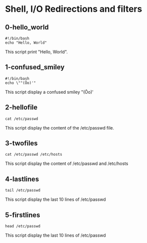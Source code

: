 # Shell, I/O Redirections and filters

## 0-hello_world

~~~
#!/bin/bash
echo "Hello, World"
~~~

This script print "Hello, World".

## 1-confused_smiley

~~~
#!/bin/bash
echo \""(Ôo)'"
~~~

This script display a confused smiley "(Ôo)'

## 2-hellofile

~~~
cat /etc/passwd
~~~

This script display the content of the /etc/passwd file.

## 3-twofiles

~~~
cat /etc/passwd /etc/hosts
~~~

This script display the content of /etc/passwd and /etc/hosts

## 4-lastlines

~~~
tail /etc/passwd
~~~

This script display the last 10 lines of /etc/passwd

## 5-firstlines

~~~
head /etc/passwd
~~~

This script display the last 10 lines of /etc/passwd


